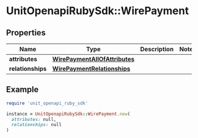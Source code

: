 # UnitOpenapiRubySdk::WirePayment

## Properties

| Name | Type | Description | Notes |
| ---- | ---- | ----------- | ----- |
| **attributes** | [**WirePaymentAllOfAttributes**](WirePaymentAllOfAttributes.md) |  |  |
| **relationships** | [**WirePaymentRelationships**](WirePaymentRelationships.md) |  |  |

## Example

```ruby
require 'unit_openapi_ruby_sdk'

instance = UnitOpenapiRubySdk::WirePayment.new(
  attributes: null,
  relationships: null
)
```

